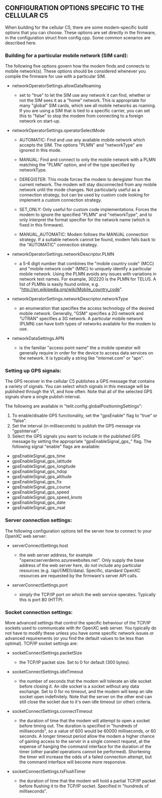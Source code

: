 ## CONFIGURATION OPTIONS SPECIFIC TO THE CELLULAR C5

When building for the cellular C5, there are some modem-specific build options that you can choose. These options are set directly in the firmware, in the configuration struct from config.cpp. Some common scenarios are described here.

### Building for a particular mobile network (SIM card):

The following five options govern how the modem finds and connects to mobile network(s). These options should be considered whenever you compile the firmware for use with a particular SIM.

  * networkOperatorSettings.allowDataRoaming

    * set to "true" to let the SIM use any network it can find, whether or not the SIM sees it as a "home" network. This is appropriate for many "global" SIM cards, which see all mobile networks as roaming. If you are using a SIM that is tied to a specific carrier, you can set this to "false" to stop the modem from connecting to a foreign network on start-up.

  * networkOperatorSettings.operatorSelectMode

    * AUTOMATIC: Find and use any available mobile network which accepts the SIM. The options "PLMN" and "networkType" are ignored in this mode.

    * MANUAL: Find and connect to only the mobile network with a PLMN matching the "PLMN" option, and of the type specified by networkType.

    * DEREGISTER: This mode forces the modem to deregister from the current network. The modem will stay disconnected from any mobile network until the mode changes. Not particularly useful as a connection strategy, but can be used by custom code looking for implement a custom connection strategy.  

    * SET_ONLY: Only useful for custom code implementations. Forces the modem to ignore the specified "PLMN" and "networkType", and to only interpret the format specifier for the network name (which is fixed in this firmware).

    * MANUAL_AUTOMATIC: Modem follows the MANUAL connection strategy. If a suitable network cannot be found, modem falls back to the "AUTOMATIC" connection strategy.
 
 * networkOperatorSettings.networkDescriptor.PLMN
    
    * a 5-6 digit number that combines the "mobile country code" (MCC) and "mobile network code" (MNC) to uniquely identify a particular mobile network. Using the PLMN avoids any issues with variations in network text names. For example, 302220 is the PLMN for TELUS. A list of PLMNs is easily found online, e.g. "http://en.wikipedia.org/wiki/Mobile_country_code".
	
  * networkOperatorSettings.networkDescriptor.networkType
  
    * an enumeration that specifies the access technology of the desired mobile network. Generally, "GSM" specifies a 2G network and "UTRAN" specifies a 3G network. A particular mobile network (PLMN) can have both types of networks available for the modem to use.

  * networkDataSettings.APN

    * is the familiar "access point name" the a mobile operator will generally require in order for the device to access data services on the network. It is typically a string like "internet.com" or "apn".

### Setting up GPS signals:

The GPS receiver in the cellular C5 publishes a GPS message that contains a variety of signals. You can select which signals in this message will be published through the VI, and how often. Note that all of the selected GPS signals share a single publish interval.

The following are available in "telit.config.globalPositioningSettings":

1. To enable/disable GPS functionality, set the "gpsEnable" flag to "true" or "false".
2. Set the interval (in milliseconds) to publish the GPS message via "gpsInterval".
3. Select the GPS signals you want to include in the published GPS message by setting the appropriate "gpsEnableSignal\_gps\_" flag. The following signal "enable" flags are available:

  * gpsEnableSignal\_gps\_time 
  * gpsEnableSignal\_gps\_latitude 
  * gpsEnableSignal\_gps\_longitude 
  * gpsEnableSignal\_gps\_hdop  
  * gpsEnableSignal\_gps\_altitude  
  * gpsEnableSignal\_gps\_fix 
  * gpsEnableSignal\_gps\_course  
  * gpsEnableSignal\_gps\_speed 
  * gpsEnableSignal\_gps\_speed\_knots 
  * gpsEnableSignal\_gps\_date 
  * gpsEnableSignal\_gps\_nsat 

### Server connection settings:

The following configuration options tell the server how to connect to your OpenXC web server:

  * serverConnectSettings.host
  
    * the web server address, for example "openxcserverdemo.azurewebsites.net". Only supply the base address of the web server here, do not include any particular resources (e.g. /api/{IMEI}/data). Specific, standard OpenXC resources are requested by the firmware's server API calls.

  * serverConnectSettings.port
  
    * simply the TCP/IP port on which the web service operates. Typically this is port 80 (HTTP).

### Socket connection settings:

More advanced settings that control the specific behaviour of the TCP/IP sockets used to communicate with thr OpenXC web server. You typically do not have to modify these unless you have some specific network issues or advanced requirements (or you find the default values to be less than optimal). TCP/IP socket settings are:

  * socketConnectSettings.packetSize
  
    * the TCP/IP packet size. Set to 0 for default (300 bytes).

  * socketConnectSettings.idleTimeout
  
    * the number of seconds that the modem will tolerate an idle socket before closing it. An idle socket is a socket without any data exchange. Set to 0 for no timeout, and the modem will keep an idle socket open indefinitely. Note that the server on the other end can still close the socket due to it's own idle timeout (or other) criteria.

  * socketConnectSettings.connectTimeout
  
    * the duration of time that the modem will attempt to open a socket before timing out. The duration is specified in "hundreds of milliseconds", so a value of 600 would be 60000 milliseconds, or 60 seconds. A longer timeout period allow the modem a higher chance of gaining access to the server in a single connect request, at the expense of hanging the command interface for the duration of the timer (other parallel operations cannot be performed). Shortening the timer will increase the odds of a failed connection attempt, but the command interface will become more responsive.

  * socketConnectSettings.txFlushTimer
  
    * the duration of time that the modem will hold a partial TCP/IP packet before flushing it to the TCP/IP socket. Specified in "hundreds of milliseconds".